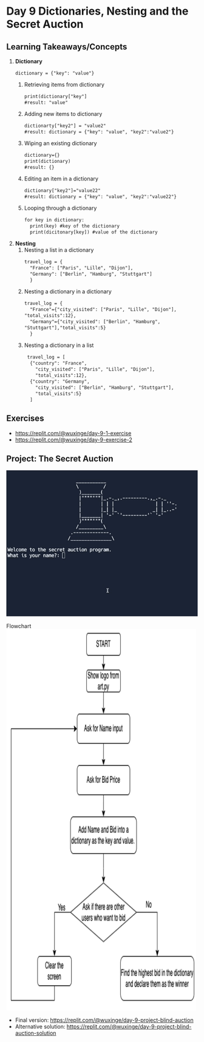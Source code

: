 # Day 9 Dictionaries, Nesting and the Secret Auction

## Learning Takeaways/Concepts 
1. **Dictionary**
   ```
   dictionary = {"key": "value"}
   ```
     1) Retrieving items from dictionary
        ```
        print(dictionary["key"]
        #result: "value"
        ```
     2) Adding new items to dictionary
        ```
        dictionarty["key2"] = "value2"
        #result: dictionary = {"key": "value", "key2":"value2"}
        ```
     3) Wiping an existing dictionary
        ```
        dictionary={}
        print(dictionary)
        #result: {}
        ```
     4) Editing an item in a dictionary
        ```
        dictionary["key2"]="value22"
        #result: dictionary = {"key": "value", "key2":"value22"}
        ```
     5) Looping through a dictionary
        ```
        for key in dictionary:
          print(key) #key of the dictionary 
          print(dicitonary[key]) #value of the dictionary
        ```
2. **Nesting**
    1) Nesting a list in a dictionary
       ```
       travel_log = {
         "France": ["Paris", "Lille", "Dijon"],
         "Germany": ["Berlin", "Hamburg", "Stuttgart"]
         }
       ```
    2) Nesting a dictionary in a dictionary
       ```
       travel_log = {
         "France"={"city_visited": ["Paris", "Lille", "Dijon"], "total_visits":12},
         "Germany"={"city_visited": ["Berlin", "Hamburg", "Stuttgart"],"total_visits":5}
         }
       ```  
    3) Nesting a dictionary in a list
       ```
        travel_log = [
         {"country": "France",
           "city_visited": ["Paris", "Lille", "Dijon"],
           "total_visits":12},
         {"country": "Germany",
           "city_visited": ["Berlin", "Hamburg", "Stuttgart"],
           "total_visits":5}
         ]
        ```
## Exercises 
*  https://replit.com/@wuxinge/day-9-1-exercise
*  https://replit.com/@wuxinge/day-9-exercise-2
  
## Project: The Secret Auction 
![](auction.gif) 

Flowchart 
<img src="flowchart.png" width="500" height="1000"> 

* Final version: https://replit.com/@wuxinge/day-9-project-blind-auction
* Alternative solution: https://replit.com/@wuxinge/day-9-project-blind-auction-solution
